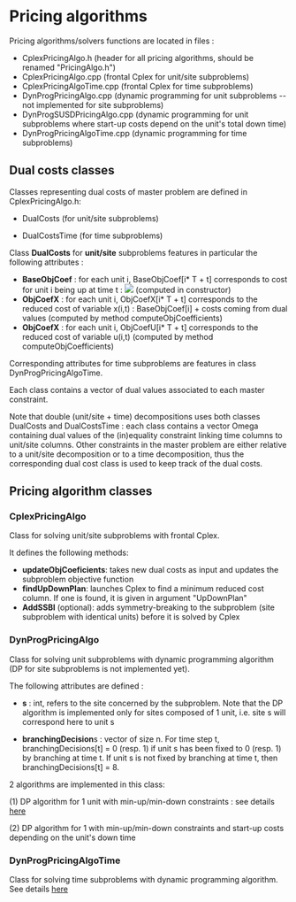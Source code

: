 # Pricing algorithms

Pricing algorithms/solvers functions are located in files :
* CplexPricingAlgo.h (header for all pricing algorithms, should be renamed "PricingAlgo.h")
* CplexPricingAlgo.cpp (frontal Cplex for unit/site subproblems)
* CplexPricingAlgoTime.cpp (frontal Cplex for time subproblems)
* DynProgPricingAlgo.cpp (dynamic programming for unit subproblems -- not implemented for site subproblems)
* DynProgSUSDPricingAlgo.cpp (dynamic programming for unit subproblems where start-up costs depend on the unit's total down time)
* DynProgPricingAlgoTime.cpp (dynamic programming for time subproblems)


## Dual costs classes

Classes representing dual costs of master problem are defined in CplexPricingAlgo.h:

* DualCosts (for unit/site subproblems)

* DualCostsTime (for time subproblems)


Class **DualCosts** for **unit/site** subproblems features in particular the following attributes :

  * **BaseObjCoef** : for each unit i, BaseObjCoef[i* T + t] corresponds to cost for unit i being up at time t : <img src="https://render.githubusercontent.com/render/math?math=c^i_f %2B c_p^i P_{min}^i"> (computed in constructor)
  * **ObjCoefX** : for each unit i, ObjCoefX[i* T + t] corresponds to the reduced cost of variable x(i,t) : BaseObjCoef[i] + costs coming from dual values (computed by method computeObjCoefficients)
  * **ObjCoefX** : for each unit i, ObjCoefU[i* T + t] corresponds to the reduced cost of variable u(i,t) (computed by method computeObjCoefficients)

Corresponding attributes for time subproblems are features in class DynProgPricingAlgoTime.

Each class contains a vector of dual values associated to each master constraint.

Note that double (unit/site + time) decompositions uses both classes DualCosts and DualCostsTime : each class contains a vector Omega containing dual values of the (in)equality constraint linking time columns to unit/site columns. Other constraints in the master problem are either relative to a unit/site decomposition or to a time decomposition, thus the corresponding dual cost class is used to keep track of the dual costs.



## Pricing algorithm classes

### CplexPricingAlgo

Class for solving unit/site subproblems with frontal Cplex. 

It defines the following methods:
  * **updateObjCoeficients**: takes new dual costs as input and updates the subproblem objective function
  * **findUpDownPlan**: launches Cplex to find a minimum reduced cost column. If one is found, it is given in argument "UpDownPlan"
  * **AddSSBI** (optional): adds symmetry-breaking to the subproblem (site subproblem with identical units) before it is solved by Cplex 


### DynProgPricingAlgo

Class for solving unit subproblems with dynamic programming algorithm (DP for site subproblems is not implemented yet). 

The following attributes are defined :

* **s** : int, refers to the site concerned by the subproblem. Note that the DP algorithm is implemented only for sites composed of 1 unit, i.e. site s will correspond here to unit s

* **branchingDecision**s : vector of size n. For time step t, branchingDecisions[t] = 0 (resp. 1) if unit s has been fixed to 0 (resp. 1) by branching at time t. If unit s is not fixed by branching at time t, then branchingDecisions[t] = 8.


2 algorithms are implemented in this class:

   (1) DP algorithm for 1 unit with min-up/min-down constraints : see details [here](dyn_prog_unit.md)
   
   (2) DP algorithm for 1 with min-up/min-down constraints and start-up costs depending on the unit's down time





### DynProgPricingAlgoTime

Class for solving time subproblems with dynamic programming algorithm.
See details [here](dyn_prog_time.md)
